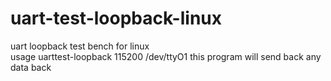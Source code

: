 # uart-test-loopback-linux  
uart loopback test bench for linux  
usage uarttest-loopback 115200 /dev/ttyO1
this program will send back any data back 
